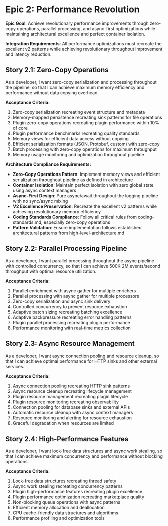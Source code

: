 # Epic 2: Performance Revolution

**Epic Goal**: Achieve revolutionary performance improvements through zero-copy operations, parallel processing, and async-first optimizations while maintaining architectural excellence and perfect container isolation.

**Integration Requirements**: All performance optimizations must recreate the excellent v2 patterns while achieving revolutionary throughput improvement and latency reduction.

## Story 2.1: Zero-Copy Operations

As a developer,
I want zero-copy serialization and processing throughout the pipeline,
so that I can achieve maximum memory efficiency and performance without data copying overhead.

**Acceptance Criteria:**

1. Zero-copy serialization recreating event structure and metadata
2. Memory-mapped persistence recreating sink patterns for file operations
3. Plugin zero-copy operations recreating plugin performance within 10% of core
4. Plugin performance benchmarks recreating quality standards
5. Memory views for efficient data access without copying
6. Efficient serialization formats (JSON, Protobuf, custom) with zero-copy
7. Batch processing with zero-copy operations for maximum throughput
8. Memory usage monitoring and optimization throughout pipeline

**Architecture Compliance Requirements:**

- **Zero-Copy Operations Pattern**: Implement memory views and efficient serialization throughout pipeline as defined in architecture
- **Container Isolation**: Maintain perfect isolation with zero global state using async context managers
- **Async-First Design**: Pure async/await throughout the logging pipeline with no sync/async mixing
- **V2 Excellence Preservation**: Recreate the excellent v2 patterns while achieving revolutionary memory efficiency
- **Coding Standards Compliance**: Follow all critical rules from coding-standards.md, especially zero-copy operations
- **Pattern Validation**: Ensure implementation follows established architectural patterns from high-level-architecture.md

## Story 2.2: Parallel Processing Pipeline

As a developer,
I want parallel processing throughout the async pipeline with controlled concurrency,
so that I can achieve 500K-2M events/second throughput with optimal resource utilization.

**Acceptance Criteria:**

1. Parallel enrichment with async gather for multiple enrichers
2. Parallel processing with async gather for multiple processors
3. Zero-copy serialization and async sink delivery
4. Controlled concurrency to prevent resource exhaustion
5. Adaptive batch sizing recreating batching excellence
6. Adaptive backpressure recreating error handling patterns
7. Plugin parallel processing recreating plugin performance
8. Performance monitoring with real-time metrics collection

## Story 2.3: Async Resource Management

As a developer,
I want async connection pooling and resource cleanup,
so that I can achieve optimal performance for HTTP sinks and other external services.

**Acceptance Criteria:**

1. Async connection pooling recreating HTTP sink patterns
2. Async resource cleanup recreating lifecycle management
3. Plugin resource management recreating plugin lifecycle
4. Plugin resource monitoring recreating observability
5. Connection pooling for database sinks and external APIs
6. Automatic resource cleanup with async context managers
7. Resource monitoring and alerting for resource exhaustion
8. Graceful degradation when resources are limited

## Story 2.4: High-Performance Features

As a developer,
I want lock-free data structures and async work stealing,
so that I can achieve maximum concurrency and performance without blocking operations.

**Acceptance Criteria:**

1. Lock-free data structures recreating thread safety
2. Async work stealing recreating concurrency patterns
3. Plugin high-performance features recreating plugin excellence
4. Plugin performance optimization recreating marketplace quality
5. Non-blocking queue operations with async patterns
6. Efficient memory allocation and deallocation
7. CPU cache-friendly data structures and algorithms
8. Performance profiling and optimization tools
